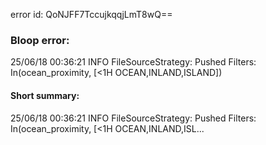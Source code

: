 error id: QoNJFF7TccujkqqjLmT8wQ==
### Bloop error:

25/06/18 00:36:21 INFO FileSourceStrategy: Pushed Filters: In(ocean_proximity, [<1H OCEAN,INLAND,ISLAND])
#### Short summary: 

25/06/18 00:36:21 INFO FileSourceStrategy: Pushed Filters: In(ocean_proximity, [<1H OCEAN,INLAND,ISL...